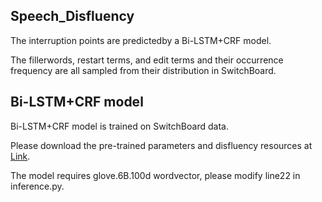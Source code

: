 ## Speech_Disfluency

The interruption points are predictedby a Bi-LSTM+CRF model.

The fillerwords, restart terms, and edit terms and their occurrence frequency are all sampled from their distribution in SwitchBoard.


## Bi-LSTM+CRF model

Bi-LSTM+CRF model is trained on SwitchBoard data.

Please download the pre-trained parameters and disfluency resources at [Link](http://115.182.62.174:9876/).

The model requires glove.6B.100d wordvector, please modify line22 in inference.py.
